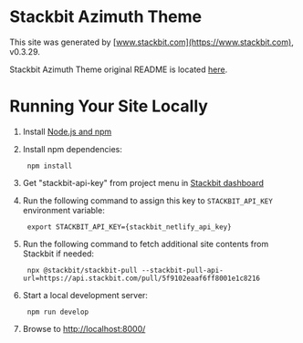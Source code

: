 # Stackbit Azimuth Theme

This site was generated by [www.stackbit.com](https://www.stackbit.com), v0.3.29.

Stackbit Azimuth Theme original README is located [here](./README.theme.md).

# Running Your Site Locally

1. Install [Node.js and npm](https://nodejs.org/en/)

1. Install npm dependencies:

        npm install

1. Get "stackbit-api-key" from project menu in [Stackbit dashboard](https://app.stackbit.com/dashboard)

1. Run the following command to assign this key to `STACKBIT_API_KEY` environment variable:

        export STACKBIT_API_KEY={stackbit_netlify_api_key}

1. Run the following command to fetch additional site contents from Stackbit if needed:

        npx @stackbit/stackbit-pull --stackbit-pull-api-url=https://api.stackbit.com/pull/5f9102eaaf6ff8001e1c8216

1. Start a local development server:

        npm run develop

1. Browse to [http://localhost:8000/](http://localhost:8000/)
